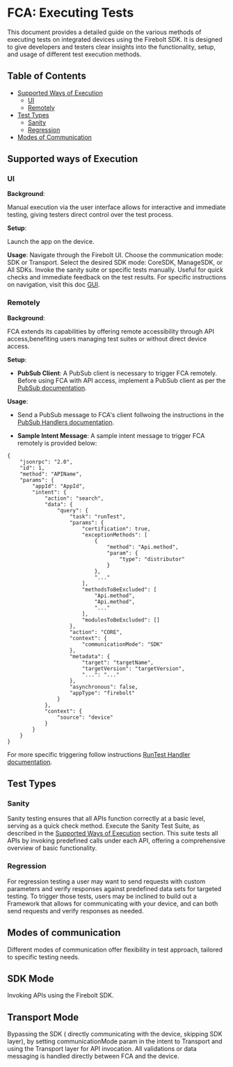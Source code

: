 # FCA: Executing Tests

This document provides a detailed guide on the various methods of executing tests on integrated devices using the Firebolt SDK. It is designed to give developers and testers clear insights into the functionality, setup, and usage of different test execution methods.

## Table of Contents
- [Supported Ways of Execution](#supported-ways-of-execution)
  - [UI](#ui)
  - [Remotely](#remotely)
- [Test Types](#test-types)
  - [Sanity](#sanity)
  - [Regression](#regression)
- [Modes of Communication](#modes-of-communication)

## Supported ways of Execution

### UI

**Background**:

Manual execution via the user interface allows for interactive and immediate testing, giving testers direct control over the test process.

**Setup**:

Launch the app on the device.

**Usage**:
Navigate through the Firebolt UI.
Choose the communication mode: SDK or Transport.
Select the desired SDK mode: CoreSDK, ManageSDK, or All SDKs.
Invoke the sanity suite or specific tests manually.
Useful for quick checks and immediate feedback on the test results.
For specific instructions on navigation, visit this doc [GUI](GUI.md).

### Remotely

**Background**:

FCA extends its capabilities by offering remote accessibility through API access,benefiting users managing test suites or without direct device access.

**Setup**:

- **PubSub Client**: 
A PubSub client is necessary to trigger FCA remotely.
Before using FCA with API access, implement a PubSub client as per the [PubSub documentation](plugins/PubSub.md).

**Usage**:

- Send a PubSub message to FCA's client follwoing the instructions in the [PubSub Handlers documentation](pubSubHandlers/PubSubHandlers.md).

- **Sample Intent Message**:
A sample intent message to trigger FCA remotely is provided below:

```
{
    "jsonrpc": "2.0",
    "id": 1,
    "method": "APIName",
    "params": {
        "appId": "AppId",
        "intent": {
            "action": "search",
            "data": {
                "query": {
                    "task": "runTest",
                    "params": {
                        "certification": true,
                        "exceptionMethods": [
                            {
                                "method": "Api.method",
                                "param": {
                                    "type": "distributor"
                                }
                            },
                            "..."
                        ],
                        "methodsToBeExcluded": [
                            "Api.method",
                            "Api.method",
                            "..."
                        ],
                        "modulesToBeExcluded": []
                    },
                    "action": "CORE",
                    "context": {
                        "communicationMode": "SDK"
                    },
                    "metadata": {
                        "target": "targetName",
                        "targetVersion": "targetVersion",
                        "...": "..."
                    },
                    "asynchronous": false,
                    "appType": "firebolt"
                }
            },
            "context": {
                "source": "device"
            }
        }
    }
}

```

For more specific triggering follow instructions 
[RunTest Handler documentation](intentReaderHandlers/RunTestHandler.md).


## Test Types

### Sanity

Sanity testing ensures that all APIs function correctly at a basic level, serving as a quick check method.
Execute the Sanity Test Suite, as described in the [Supported Ways of Execution](#supported-ways-of-execution) section.
This suite tests all APIs by invoking predefined calls under each API, offering a comprehensive overview of basic functionality.

### Regression

For regression testing a user may want to send requests with custom parameters and verify responses against predefined data sets for targeted testing. To trigger those tests, users may be inclined to build out a Framework that allows for communicating with your device, and can both send requests and verify responses as needed.


## Modes of communication

Different modes of communication offer flexibility in test approach, tailored to specific testing needs.

## SDK Mode
 Invoking APIs using the Firebolt SDK.
## Transport Mode
 Bypassing the SDK ( directly communicating with the device, skipping SDK layer), by setting communicationMode param in the intent to Transport and using the Transport layer for API invocation. All validations or data messaging is handled directly between FCA and the device.
